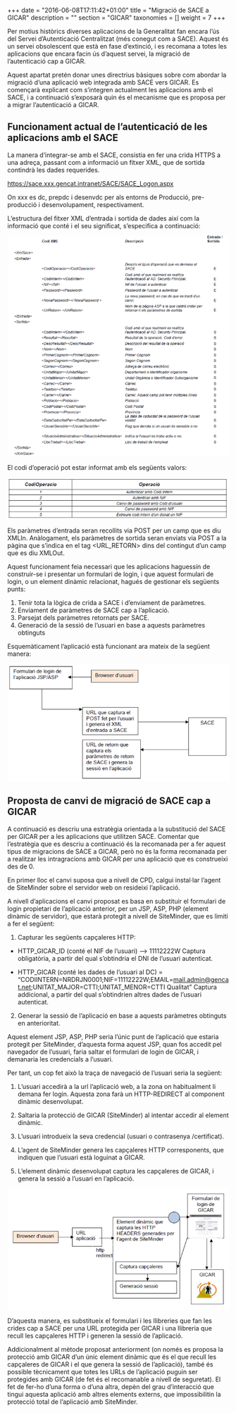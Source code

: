 +++
date        = "2016-06-08T17:11:42+01:00"
title       = "Migració de SACE a GICAR"
description = ""
section     = "GICAR"
taxonomies  = []
weight 		= 7
+++


Per motius històrics diverses aplicacions de la Generalitat fan encara l’ús del Servei d’Autenticació Centralitzat (més conegut com a SACE). Aquest és un servei obsolescent que està en fase d’extinció, i es recomana a totes les aplicacions que encara facin ús d’aquest servei, la migració de l’autenticació cap a GICAR.

Aquest apartat pretén donar unes directrius bàsiques sobre com abordar la migració d’una aplicació web integrada amb SACE vers GICAR. Es començarà explicant com s’integren actualment les aplicacions amb el SACE, i a continuació s’exposarà quin és el mecanisme que es proposa per a migrar l’autenticació a GICAR.

## Funcionament actual de l’autenticació de les aplicacions amb el SACE

La manera d’integrar-se amb el SACE, consistia en fer una crida HTTPS a una adreça, passant com a informació un fitxer XML, que de sortida contindrà les dades requerides.

https://sace.xxx.gencat.intranet/SACE/SACE_Logon.aspx

On xxx es dc, prepdc i desenvdc per als entorns de Producció, pre-producció i desenvolupament, respectivament. 
	
L’estructura del fitxer XML d’entrada i sortida de dades així com la informació que conté i el seu significat, s’especifica a continuació:

![Integració Aplicacions GICAR](/related/gicar/xmlsace.png)

El codi d’operació pot estar informat amb els següents valors:

![Integració Aplicacions GICAR](/related/gicar/saceoperacions.png)

Els paràmetres d’entrada seran recollits via POST per un camp que es diu XMLIn. Anàlogament, els paràmetres de sortida seran enviats via POST a la pàgina que s’indica en el tag <URL_RETORN> dins del contingut d’un camp que es diu  XMLOut.

Aquest funcionament feia necessari que les aplicacions haguessin de construir-se i presentar un formulari de login, i que aquest formulari de login, o un element dinàmic relacionat, hagués de gestionar els següents punts:

1.	Tenir tota la lògica de crida a SACE i d’enviament de paràmetres.
2.	Enviament de paràmetres de SACE cap a l’aplicació.
3.	Parsejat dels paràmetres retornats per SACE.
4.	Generació de la sessió de l’usuari en base a aquests paràmetres obtinguts

Esquemàticament l’aplicació està funcionant ara mateix de la següent manera:

![Integració Aplicacions GICAR](/related/gicar/sacejsp.png)

## Proposta de canvi de migració de SACE cap a GICAR

A continuació es descriu una estratègia orientada a la substitució del SACE per GICAR per a les aplicacions que utilitzen SACE. Comentar que l’estratègia que es descriu a continuació és la recomanada per a fer aquest tipus de migracions de SACE a GICAR, però no és la forma recomanada per a realitzar les intragracions amb GICAR per una aplicació que es construeixi des de 0.

En primer lloc el canvi suposa que a nivell de CPD, calgui instal·lar l’agent de SiteMinder sobre el servidor web on resideixi l’aplicació.

A nivell d’aplicacions el canvi proposat es basa en substituir el formulari de login propietari de l’aplicació anterior, per un JSP, ASP, PHP (element dinàmic de servidor), que estarà protegit a nivell de SiteMinder, que es limiti a fer el següent:

1.	Capturar les següents capçaleres HTTP:

- HTTP_GICAR_ID (conté el NIF de l’usuari) --> 11112222W
Captura obligatòria, a partir del qual s’obtindria el DNI de l’usuari autenticat.

- HTTP_GICAR (conté les dades de l’usuari al DC) = “CODIINTERN=NRDRJN0001;NIF=11112222W;EMAIL=mail.admin@gencat.net;UNITAT_MAJOR=CTTI;UNITAT_MENOR=CTTI Qualitat”
Captura addicional, a partir del qual s’obtindrien altres dades de l’usuari autenticat.

2.	Generar la sessió de l’aplicació en base a aquests paràmetres obtinguts en anterioritat.

Aquest element JSP, ASP, PHP seria l’únic punt de l’aplicació que estaria protegit per SiteMinder, d’aquesta forma aquest JSP, quan fos accedit pel navegador de l’usuari, faria saltar el formulari de login de GICAR, i demanaria les credencials a l’usuari.

Per tant, un cop fet això la traça de navegació de l’usuari seria la següent:

1. L’usuari accedirà a la url l’aplicació web, a la zona on habitualment li demana fer login. Aquesta zona farà un HTTP-REDIRECT al component dinàmic desenvolupat. 

1. Saltaria la protecció de GICAR (SiteMinder) al intentar accedir al element dinàmic.

1. L’usuari introdueix la seva credencial (usuari o contrasenya /certificat). 

1. L’agent de SiteMinder genera les capçaleres HTTP corresponents, que indiquen que l’usuari està loguinat a GICAR.

1. L’element dinàmic desenvolupat captura les capçaleres de GICAR, i genera la sessió a l’usuari en l’aplicació.

![Integració Aplicacions GICAR](/related/gicar/funcionament-migracio-sace-gicar.png)

D’aquesta manera, es substitueix el formulari i les llibreries que fan les crides cap a SACE per una URL protegida per GICAR i una llibreria que recull les capçaleres HTTP i generen la sessió de l’aplicació.

Addicionalment al mètode proposat anteriorment (on només es proposa la protecció amb GICAR d’un únic element dinàmic que és el que recull les capçaleres de GICAR i el que genera la sessió de l’aplicació), també és possible tècnicament que totes les URLs de l’aplicació puguin ser protegides amb GICAR (de fet és el recomanable a nivell de seguretat). El fet de fer-ho d’una forma o d’una altra, depèn del grau d’interacció que tingui aquesta aplicació amb altres elements externs, que impossibilitin la protecció total de l’aplicació amb SiteMinder.
